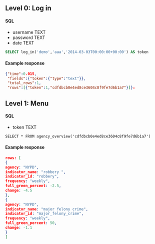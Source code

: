 ## Level 0: Log in 

#### SQL

* username TEXT
* password TEXT
* date TEXT
 

```sql
SELECT log_in('demo','aaa','2014-03-03T00:00:00+00:00') AS token
```

#### Example response

```json
{"time":0.015,
 "fields":{"token":{"type":"text"}},
 "total_rows":1,
 "rows":[{"token":1,"cdfdbcb0e4ed8ce3604c8f9fe7d6b1a7"}]}:
```

## Level 1: Menu

#### SQL

* token TEXT

```
SELECT * FROM agency_overview('cdfdbcb0e4ed8ce3604c8f9fe7d6b1a7') 
```

#### Example response

```json
rows: [
{
agency: "NYPD",
indicator_name: "robbery ",
indicator_id: "robbery",
frequency: "weekly",
full_green_percent: -2.5,
change: -4.5
},
{
agency: "NYPD",
indicator_name: "major felony crime",
indicator_id: "major_felony_crime",
frequency: "weekly",
full_green_percent: 50,
change: -1.1
}
]
```


